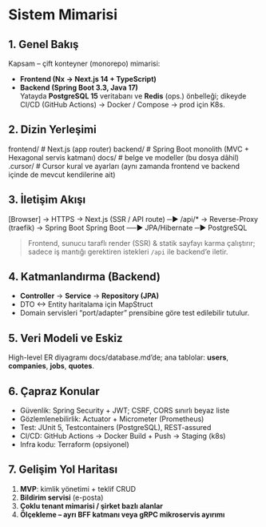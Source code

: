 # Sistem Mimarisi

## 1. Genel Bakış
Kapsam – çift konteyner (monorepo) mimarisi:  
* **Frontend (Nx → Next.js 14 + TypeScript)**  
* **Backend (Spring Boot 3.3, Java 17)**  
Yatayda **PostgreSQL 15** veritabanı ve **Redis** (ops.) önbelleği; dikeyde CI/CD (GitHub Actions) → Docker / Compose → prod için K8s.

## 2. Dizin Yerleşimi
frontend/   # Next.js (app router)
backend/    # Spring Boot monolith (MVC + Hexagonal servis katmanı)
docs/       # belge ve modeller (bu dosya dâhil)
.cursor/    # Cursor kural ve ayarları (aynı zamanda frontend ve backend içinde de mevcut kendilerine ait)

## 3. İletişim Akışı
[Browser] → HTTPS → Next.js (SSR / API route) ─► /api/* → Reverse-Proxy (traefik) → Spring Boot
Spring Boot ──► JPA/Hibernate ─► PostgreSQL

> Frontend, sunucu taraflı render (SSR) & statik sayfayı karma çalıştırır; sadece iş mantığı gerektiren istekleri `/api` ile backend’e iletir.

## 4. Katmanlandırma (Backend)
* **Controller** → **Service** → **Repository (JPA)**  
* DTO <-> Entity haritalama için MapStruct  
* Domain servisleri “port/adapter” prensibine göre test edilebilir tutulur.

## 5. Veri Modeli ve Eskiz
High-level ER diyagramı docs/database.md’de; ana tablolar: **users**, **companies**, **jobs**, **quotes**.

## 6. Çapraz Konular
* Güvenlik: Spring Security + JWT; CSRF, CORS sınırlı beyaz liste  
* Gözlemlenebilirlik: Actuator + Micrometer (Prometheus)  
* Test: JUnit 5, Testcontainers (PostgreSQL), REST-assured  
* CI/CD: GitHub Actions → Docker Build + Push → Staging (k8s)  
* Infra kodu: Terraform (opsiyonel)

## 7. Gelişim Yol Haritası
1. **MVP**: kimlik yönetimi + teklif CRUD  
2. **Bildirim servisi** (e-posta)  
3. **Çoklu tenant mimarisi / şirket bazlı alanlar**  
4. **Ölçekleme – ayrı BFF katmanı veya gRPC mikroservis ayırımı**